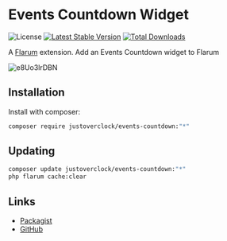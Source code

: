 # Events Countdown Widget

![License](https://img.shields.io/badge/license-MIT-blue.svg) [![Latest Stable Version](https://poser.pugx.org/justoverclock/events-countdown/v)](https://packagist.org/packages/justoverclock/events-countdown) [![Total Downloads](https://poser.pugx.org/justoverclock/events-countdown/downloads)](https://packagist.org/packages/justoverclock/events-countdown)

A [Flarum](http://flarum.org) extension. Add an Events Countdown widget to Flarum

![e8Uo3lrDBN](https://user-images.githubusercontent.com/79002016/128338336-6afed6b5-aacc-4e02-9208-958982555c56.gif)


## Installation

Install with composer:

```sh
composer require justoverclock/events-countdown:"*"
```

## Updating

```sh
composer update justoverclock/events-countdown:"*"
php flarum cache:clear
```

## Links

- [Packagist](https://packagist.org/packages/justoverclock/events-countdown)
- [GitHub](https://github.com/justoverclockl/events-countdown)
